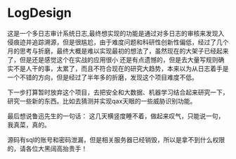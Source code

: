 # LogDesign
这是一个多日志审计系统日志,最终想实现的功能是通过对多日志的审核来发现入侵痕迹并追踪溯源，但是很尴尬，由于难度问题和科研性创新性偏低，经过了几个月的思考与折磨，最终大概是难以实现最初的想法了，虽然现在的大架子已经起来了，但是还是感觉这个在实战的应用很小
还是有点遗憾的，但是去大量写规则确实不是人干的事，太累了，而且不符合现在的研究大趋势，本来以为从日志着手是一个不错的方向，但是经过了半年多的折磨，发现这个项目难度不低。

下一步打算暂时放弃这个项目，去把安全和大数据、机器学习结合起来研究一下，研究一些新的东西。比如去猜测并实现qax天眼的一些威胁识别功能。

最后想说鲁迅先生的一句话：
这几天横竖度睡不着，做起来叹气，只能说一句，我真菜，真的。

源码有sql的账号和密码泄漏，但是相关服务器已经销毁，所以是拿不到什么权限的，请各位大黑阔高抬贵手！


